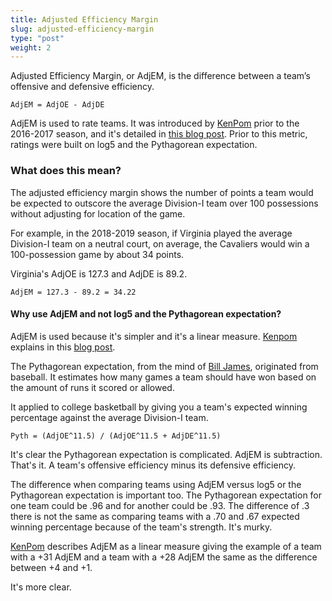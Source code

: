 ```yaml
---
title: Adjusted Efficiency Margin
slug: adjusted-efficiency-margin
type: "post"
weight: 2
---
```


Adjusted Efficiency Margin, or AdjEM, is the difference between a team’s offensive and defensive efficiency.

`AdjEM = AdjOE - AdjDE`

AdjEM is used to rate teams. It was introduced by [KenPom](http://kenpom.com/) prior to the 2016-2017 season, and it's detailed in [this blog post](http://kenpom.com/blog/ratings-methodology-update/). Prior to this metric, ratings were built on log5 and the Pythagorean expectation.

### What does this mean?

The adjusted efficiency margin shows the number of points a team would be expected to outscore the average Division-I team over 100 possessions without adjusting for location of the game.

For example, in the 2018-2019 season, if Virginia played the average Division-I team on a neutral court, on average, the Cavaliers would win a 100-possession game by about 34 points.

Virginia's AdjOE is 127.3 and AdjDE is 89.2.

`AdjEM = 127.3 - 89.2 = 34.22`

#### Why use AdjEM and not log5 and the Pythagorean expectation?

AdjEM is used because it's simpler and it's a linear measure. [Kenpom](http://kenpom.com/) explains in this [blog post](http://kenpom.com/blog/ratings-methodology-update/).

The Pythagorean expectation, from the mind of [Bill James](https://en.wikipedia.org/wiki/Pythagorean_expectation), originated from baseball. It estimates how many games a team should have won based on the amount of runs it scored or allowed.

It applied to college basketball by giving you a team's expected winning percentage against the average Division-I team.

`Pyth = (AdjOE^11.5) / (AdjOE^11.5 + AdjDE^11.5)`

It's clear the Pythagorean expectation is complicated. AdjEM is subtraction. That's it. A team's offensive efficiency minus its defensive efficiency.

The difference when comparing teams using AdjEM versus log5 or the Pythagorean expectation is important too. The Pythagorean expectation for one team could be .96 and for another could be .93. The difference of .3 there is not the same as comparing teams with a .70 and .67 expected winning percentage because of the team's strength. It's murky.

[KenPom](http://kenpom.com/) describes AdjEM as a linear measure giving the example of a team with a +31 AdjEM and a team with a +28 AdjEM the same as the difference between +4 and +1.

It's more clear.

